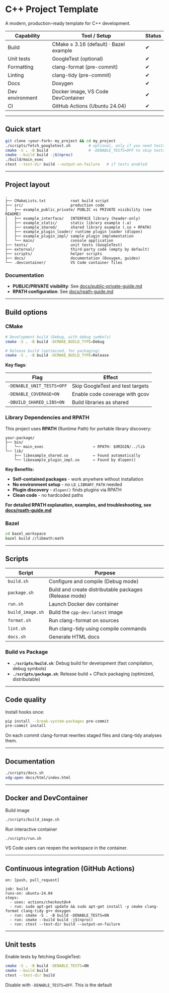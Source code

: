 # C++ Project Template

A modern, production-ready template for C++ development.

| Capability      | Tool / Setup                           | Status |
| --------------- | -------------------------------------- | ------ |
| Build           | CMake ≥ 3.16 (default) · Bazel example | ✔      |
| Unit tests      | GoogleTest (optional)                  | ✔      |
| Formatting      | clang-format (pre-commit)              | ✔      |
| Linting         | clang-tidy (pre-commit)                | ✔      |
| Docs            | Doxygen                                | ✔      |
| Dev environment | Docker image, VS Code DevContainer     | ✔      |
| CI              | GitHub Actions (Ubuntu 24.04)          | ✔      |

---

## Quick start

```bash
git clone <your-fork> my_project && cd my_project
./scripts/fetch_googletest.sh        # optional, only if you need tests
cmake -S . -B build                  # -DENABLE_TESTS=OFF to skip tests
cmake --build build -j$(nproc)
./build/main_exec
ctest --test-dir build --output-on-failure   # if tests enabled
```

---

## Project layout

```
.
├── CMakeLists.txt           root build script
├── src/                     production code
│   ├── example_public_private/ PUBLIC vs PRIVATE visibility (see README)
│   ├── example_interface/   INTERFACE library (header-only)
│   ├── example_static/      static library example (.a)
│   ├── example_shared/      shared library example (.so + RPATH)
│   ├── example_plugin_loader/ runtime plugin loader (dlopen)
│   ├── example_plugin_impl/ sample plugin implementation
│   └── main/                console application
├── tests/                   unit tests (GoogleTest)
├── external/                third-party code (empty by default)
├── scripts/                 helper scripts
├── docs/                    documentation (Doxygen, guides)
└── .devcontainer/           VS Code container files
```

### Documentation

- **PUBLIC/PRIVATE visibility**: See [docs/public-private-guide.md](docs/public-private-guide.md)
- **RPATH configuration**: See [docs/rpath-guide.md](docs/rpath-guide.md)

---

## Build options

### CMake

```bash
# Development build (Debug, with debug symbols)
cmake -S . -B build -DCMAKE_BUILD_TYPE=Debug

# Release build (optimized, for packaging)
cmake -S . -B build -DCMAKE_BUILD_TYPE=Release
```

**Key flags**:

| Flag                     | Effect                           |
| ------------------------ | -------------------------------- |
| `-DENABLE_UNIT_TESTS=OFF` | Skip GoogleTest and test targets |
| `-DENABLE_COVERAGE=ON`   | Enable code coverage with gcov   |
| `-DBUILD_SHARED_LIBS=ON` | Build libraries as shared        |

### Library Dependencies and RPATH

This project uses **RPATH** (Runtime Path) for portable library discovery:

```
your-package/
├── bin/
│   └── main_exec                      ← RPATH: $ORIGIN/../lib
└── lib/
    ├── libexample_shared.so           ← Found automatically
    └── libexample_plugin_impl.so      ← Found by dlopen()
```

**Key Benefits:**
- **Self-contained packages** - work anywhere without installation
- **No environment setup** - no `LD_LIBRARY_PATH` needed
- **Plugin discovery** - `dlopen()` finds plugins via RPATH
- **Clean code** - no hardcoded paths

**For detailed RPATH explanation, examples, and troubleshooting, see [docs/rpath-guide.md](docs/rpath-guide.md)**

### Bazel

```bash
cd bazel_workspace
bazel build //libmath:math
```

---

## Scripts

| Script                | Purpose                               |
| --------------------- | ------------------------------------- |
| `build.sh`            | Configure and compile (Debug mode)   |
| `package.sh`          | Build and create distributable packages (Release mode) |
| `run.sh`              | Launch Docker dev container           |
| `build_image.sh`      | Build the `cpp-dev:latest` image      |
| `format.sh`           | Run clang-format on sources           |
| `lint.sh`             | Run clang-tidy using compile commands |
| `docs.sh`             | Generate HTML docs                    |

### Build vs Package

- **`./scripts/build.sh`**: Debug build for development (fast compilation, debug symbols)  
- **`./scripts/package.sh`**: Release build + CPack packaging (optimized, distributable)

---

## Code quality

Install hooks once:

```bash
pip install --break-system-packages pre-commit
pre-commit install
```

On each commit clang-format rewrites staged files and clang-tidy analyses them.

---

## Documentation

```bash
./scripts/docs.sh
xdg-open docs/html/index.html
```

---

## Docker and DevContainer

Build image

```bash
./scripts/build_image.sh
```

Run interactive container

```bash
./scripts/run.sh
```

VS Code users can reopen the workspace in the container.

---

## Continuous integration (GitHub Actions)

```
on: [push, pull_request]

job: build
runs-on: ubuntu-24.04
steps:
  - uses: actions/checkout@v4
  - run: sudo apt-get update && sudo apt-get install -y cmake clang-format clang-tidy g++ doxygen
  - run: cmake -S . -B build -DENABLE_TESTS=ON
  - run: cmake --build build -j$(nproc)
  - run: ctest --test-dir build --output-on-failure
```

---

## Unit tests

Enable tests by fetching GoogleTest:

```bash
cmake -S . -B build -DENABLE_TESTS=ON
cmake --build build
ctest --test-dir build
```

Disable with `-DENABLE_TESTS=OFF`. This is the default
